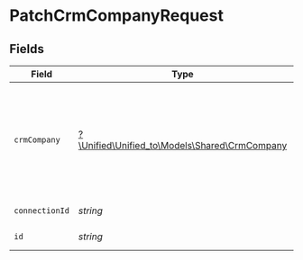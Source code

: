 # PatchCrmCompanyRequest


## Fields

| Field                                                                                          | Type                                                                                           | Required                                                                                       | Description                                                                                    |
| ---------------------------------------------------------------------------------------------- | ---------------------------------------------------------------------------------------------- | ---------------------------------------------------------------------------------------------- | ---------------------------------------------------------------------------------------------- |
| `crmCompany`                                                                                   | [?\Unified\Unified_to\Models\Shared\CrmCompany](../../Models/Shared/CrmCompany.md)             | :heavy_minus_sign:                                                                             | A company represents an organization that optionally is associated with a deal and/or contacts |
| `connectionId`                                                                                 | *string*                                                                                       | :heavy_check_mark:                                                                             | ID of the connection                                                                           |
| `id`                                                                                           | *string*                                                                                       | :heavy_check_mark:                                                                             | ID of the Company                                                                              |